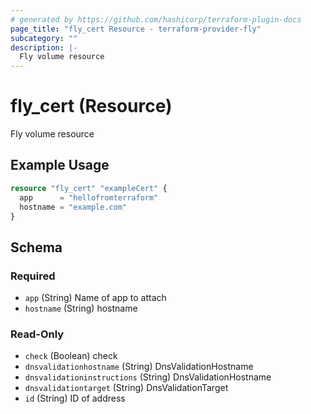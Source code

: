 ```yaml
---
# generated by https://github.com/hashicorp/terraform-plugin-docs
page_title: "fly_cert Resource - terraform-provider-fly"
subcategory: ""
description: |-
  Fly volume resource
---
```


# fly_cert (Resource)

Fly volume resource

## Example Usage

```terraform
resource "fly_cert" "exampleCert" {
  app      = "hellofromterraform"
  hostname = "example.com"
}
```

<!-- schema generated by tfplugindocs -->
## Schema

### Required

- `app` (String) Name of app to attach
- `hostname` (String) hostname

### Read-Only

- `check` (Boolean) check
- `dnsvalidationhostname` (String) DnsValidationHostname
- `dnsvalidationinstructions` (String) DnsValidationHostname
- `dnsvalidationtarget` (String) DnsValidationTarget
- `id` (String) ID of address


